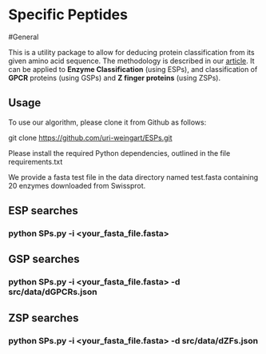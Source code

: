 Specific Peptides
=============

#General

This is a utility package to allow for deducing protein classification from its given amino acid sequence. 
The methodology is described in our [article](https://github.com/uri-weingart/ESPs/blob/main/Specific_Peptides_Perspective_of_Proteins.pdf/).
 It can be applied to **Enzyme Classification** (using ESPs), and classification of **GPCR** proteins (using GSPs) and **Z finger proteins** (using ZSPs).

## Usage

To use our algorithm, please clone it from Github as follows:
 
git clone https://github.com/uri-weingart/ESPs.git
 
Please install the required Python dependencies, outlined in the file requirements.txt
 
We provide a fasta test file  in the data directory named  test.fasta  containing 20 enzymes downloaded from Swissprot.

## ESP searches

### python SPs.py -i <your_fasta_file.fasta>
  
## GSP   searches
 
### python SPs.py -i <your_fasta_file.fasta> -d  src/data/dGPCRs.json

## ZSP   searches

### python SPs.py -i <your_fasta_file.fasta> -d  src/data/dZFs.json
 